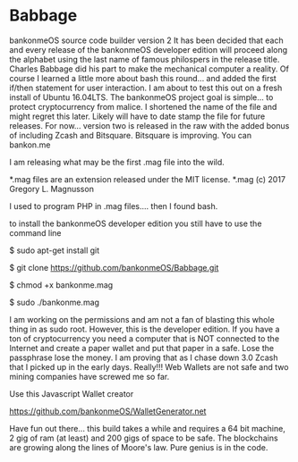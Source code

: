 # Babbage
bankonmeOS source code builder version 2
It has been decided that each and every release of the bankonmeOS developer edition will proceed along the alphabet using the last name of famous philospers in the release title. Charles Babbage did his part to make the mechanical computer a reality. Of course I learned a little more about bash this round... and added the first if/then statement for user interaction. I am about to test this out on a fresh install of Ubuntu 16.04LTS. The bankonmeOS project goal is simple... to protect cryptocurrency from malice. I shortened the name of the file and might regret this later. Likely will have to date stamp the file for future releases. For now... version two is released in the raw with the added bonus of including Zcash and Bitsquare. Bitsquare is improving. You can bankon.me

I am releasing what may be the first .mag file into the wild.

*.mag files are an extension released under the MIT license.
*.mag (c) 2017 Gregory L. Magnusson

I used to program PHP in .mag files.... then I found bash.

to install the bankonmeOS developer edition you still have to use the command line

$ sudo apt-get install git

$ git clone https://github.com/bankonmeOS/Babbage.git

$ chmod +x bankonme.mag

$ sudo ./bankonme.mag

 I am working on the permissions and am not a fan of blasting this whole thing in as sudo root. However, this is the developer edition. If you have a ton of cryptocurrency you need a computer that is NOT connected to the Internet and create a paper wallet and put that paper in a safe. Lose the passphrase lose the money. I am proving that as I chase down 3.0 Zcash that I picked up in the early days. Really!!! Web Wallets are not safe and two mining companies have screwed me so far.
 
 Use this Javascript Wallet creator 
 
https://github.com/bankonmeOS/WalletGenerator.net

Have fun out there... this build takes a while and requires a 64 bit machine, 2 gig of ram (at least) and 200 gigs of space to be safe. The blockchains are growing along the lines of Moore's law. Pure genius is in the code.
